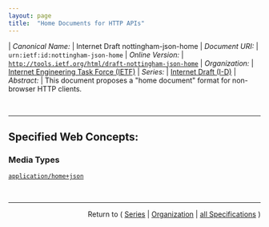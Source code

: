 ```yaml
---
layout: page
title:  "Home Documents for HTTP APIs"
---
```


| *Canonical Name:* | Internet Draft nottingham-json-home
| *Document URI:* | `urn:ietf:id:nottingham-json-home`
| *Online Version:* | [`http://tools.ietf.org/html/draft-nottingham-json-home`](http://tools.ietf.org/html/draft-nottingham-json-home)
| *Organization:* | [Internet Engineering Task Force (IETF)](..  "List of specification series by this organization")
| *Series:* | [Internet Draft (I-D)](.  "List of specifications in this series")
| *Abstract:* | This document proposes a "home document" format for non-browser HTTP clients.

<br/>
<hr/>

## Specified Web Concepts:

### Media Types

[`application/home+json`](/concepts/media-type/application/home+json "This document proposes a &#34;home document&#34; format for non-browser HTTP clients.")



<br/>
<hr/>

<p style="text-align: right">Return to ( <a href="./">Series</a> | <a href="../">Organization</a> | <a href="../../">all Specifications</a> )</p>